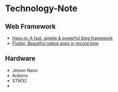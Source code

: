 # Technology-Note
## Web Framework
+ [Hexo.io: A fast, simple & powerful blog framework](https://hexo.io/zh-tw/)
+ [Flutter: Beautiful native apps in record time](https://flutter.dev/)
## Hardware
+ Jetson Nano
+ Arduino
+ STM32
+
